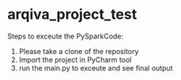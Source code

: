 # arqiva_project_test

Steps to exceute the PySparkCode:

1. Please take a clone of the repository
2. Import the project in PyCharm tool
3. run the main.py to exceute and see final output
